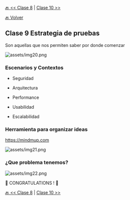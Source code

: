 [🔙 << Clase 8](../08_Class/08_Class.md) | [Clase 10 >>](../10_Class/10_Class.md)

[🔙 Volver](../README.md) 

## Clase 9 Estrategia de pruebas

Son aquellas que nos permiten saber por donde comenzar 

![assets/img20.png](../assets/img20.png)

### Escenarios y Contextos

- Seguridad

- Arquitectura

- Performance

- Usabilidad

- Escalabilidad

### Herramienta para organizar ideas

https://mindmup.com 

![assets/img21.png](../assets/img21.png)

### ¿Que problema tenemos?

![assets/img22.png](../assets/img22.png)

🎉 CONGRATULATIONS ! 🎉

[🔙 << Clase 8](../08_Class/08_Class.md) | [Clase 10 >>](../10_Class/10_Class.md)
